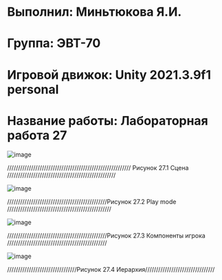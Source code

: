 # Выполнил: Миньтюкова Я.И.
# Группа: ЭВТ-70
# Игровой движок: Unity 2021.3.9f1 personal
# Название работы: Лабораторная работа 27

![image](https://user-images.githubusercontent.com/32439405/205074216-425e689d-1612-4b72-a52b-758328ead583.png)

///////////////////////////////////////////////////////// Рисунок 27.1 Сцена //////////////////////////////////////////////////

![image](https://user-images.githubusercontent.com/32439405/205074301-bf01313f-1609-4020-841f-465af21947f7.png)

//////////////////////////////////////////////Рисунок 27.2 Play mode ////////////////////////////////////////////////

![image](https://user-images.githubusercontent.com/32439405/205074790-f819dde4-1c59-48d7-9f7e-2a8e424866b8.png)

//////////////////////////////////////////////Рисунок 27.3 Компоненты игрока //////////////////////////////////////////////

![image](https://user-images.githubusercontent.com/32439405/205074948-aca30cd9-987f-4b6c-9b14-edcf3255f6c2.png)

////////////////////////////////Рисунок 27.4 Иерархия////////////////////////////////
